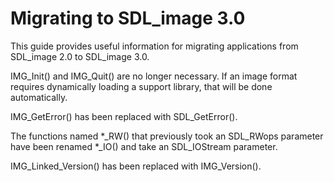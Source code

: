 
# Migrating to SDL_image 3.0

This guide provides useful information for migrating applications from SDL_image 2.0 to SDL_image 3.0.

IMG_Init() and IMG_Quit() are no longer necessary. If an image format requires dynamically loading a support library, that will be done automatically.

IMG_GetError() has been replaced with SDL_GetError().

The functions named \*_RW() that previously took an SDL_RWops parameter have been renamed \*_IO() and take an SDL_IOStream parameter.

IMG_Linked_Version() has been replaced with IMG_Version().
